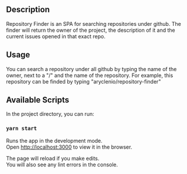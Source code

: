 ## Description

Repository Finder is an SPA for searching repositories under github. The finder will return the owner of the project, the description of it and the current issues opened in that exact repo. 

## Usage 

You can search a repository under all github by typing the name of the owner, next to a "/" and the name of the repository.
For example, this repository can be finded by typing "aryclenio/repository-finder"

## Available Scripts

In the project directory, you can run:

### `yarn start`

Runs the app in the development mode.<br />
Open [http://localhost:3000](http://localhost:3000) to view it in the browser.

The page will reload if you make edits.<br />
You will also see any lint errors in the console.

